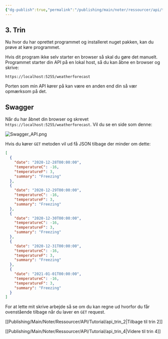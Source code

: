 ```yaml
---
{"dg-publish":true,"permalink":"/publishing/main/noter/ressourcer/api/tutorial/api-trin-3/","title":"Trin 3","tags":["ressource","API","Web Api","Tutorial"],"created":"2024-08-16T10:49:13.398+02:00"}
---
```



## 3. Trin

Nu hvor du har oprettet programmet og installeret nuget pakken, kan du prøve at
køre programmet.

Hvis dit program ikke selv starter en browser så skal du gøre det manuelt.
Programmet starter din API på en lokal host, så du kan åbne en browser og
skrive:

`https://localhost:5255/weatherforecast`

Porten som min API kører på kan være en anden end din så vær opmærksom på det.

## Swagger

Når du har åbnet din browser og skrevet
`https://localhost:5255/weatherforecast`.
Vil du se en side som denne:

![Swagger_API.png](/img/user/Publishing/Main/Images/Swagger_API.png)

Hvis du kører `GET` metoden vil ud få JSON tilbage der minder om dette:

```JSON
[
  {
    "date": "2020-12-28T00:00:00",
    "temperatureC": -16,
    "temperatureF": 3,
    "summary": "Freezing"
  },
  {
    "date": "2020-12-29T00:00:00",
    "temperatureC": -16,
    "temperatureF": 3,
    "summary": "Freezing"
  },
  {
    "date": "2020-12-30T00:00:00",
    "temperatureC": -16,
    "temperatureF": 3,
    "summary": "Freezing"
  },
  {
    "date": "2020-12-31T00:00:00",
    "temperatureC": -16,
    "temperatureF": 3,
    "summary": "Freezing"
  },
  {
    "date": "2021-01-01T00:00:00",
    "temperatureC": -16,
    "temperatureF": 3,
    "summary": "Freezing"
  }
]
```

For at lette mit skrive arbejde så se om du kan regne ud hvorfor du får
ovenstående tilbage når du laver en `GET` request.

[[Publishing/Main/Noter/Ressourcer/API/Tutorial/api_trin_2\|Tilbage til trin 2]]

[[Publishing/Main/Noter/Ressourcer/API/Tutorial/api_trin_4\|Videre til trin 4]]
